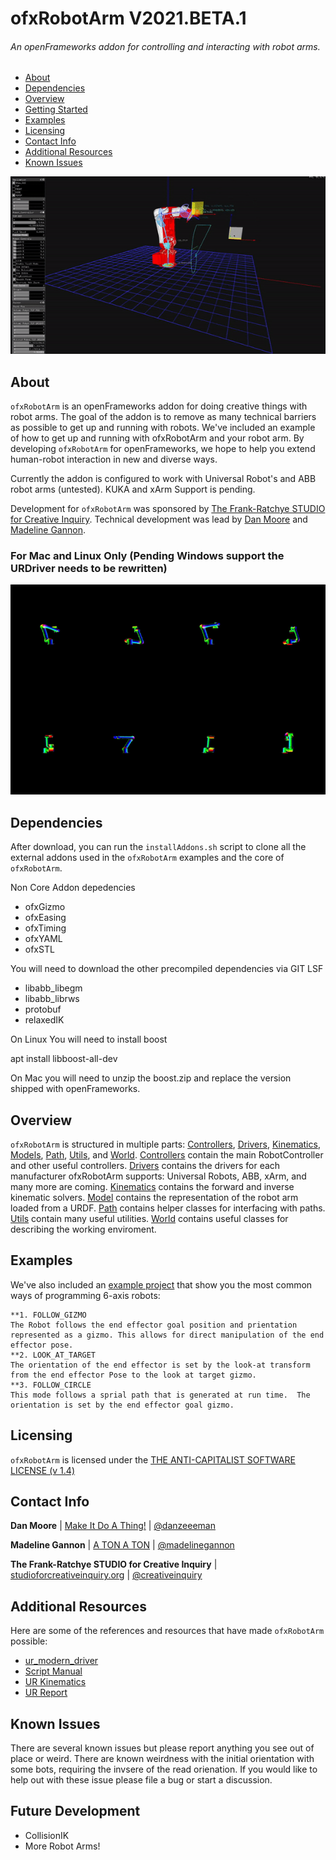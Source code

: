 # ofxRobotArm V2021.BETA.1
###### An openFrameworks addon for controlling and interacting with robot arms.

  - [About](#about)
  - [Dependencies](#dependencies)
  - [Overview](#overview)
  - [Getting Started](#getting-started)
  - [Examples](#examples)
  - [Licensing](#licensing)
  - [Contact Info](#contact-info)
  - [Additional Resources](#additional-resources)
  - [Known Issues](#known-issues)

![IRB120](data/ezgif-6-9aa1f3bbb920%20(1).gif)

## About
`ofxRobotArm` is an openFrameworks addon for doing creative things with robot arms. The goal of the addon is to remove as many technical barriers as possible to get up and running with robots. We've included an example of how to get up and running with ofxRobotArm and your robot arm.  By developing `ofxRobotArm` for openFrameworks, we hope to help you extend human-robot interaction in new and diverse ways.

Currently the addon is configured to work with Universal Robot's and ABB robot arms (untested).  KUKA and xArm Support is pending. 

Development for `ofxRobotArm` was sponsored by [The Frank-Ratchye STUDIO for Creative Inquiry](http://studioforcreativeinquiry.org/). 
Technical development was lead by [Dan Moore](http://makeitdoathing.com) and [Madeline Gannon](https://atonaton.com).

### For Mac and Linux Only (Pending Windows support the URDriver needs to be rewritten)

![KinematicModel](data/ezgif.com-video-to-gif%20(1).gif)

## Dependencies
After download, you can run the `installAddons.sh` script to clone all the external addons used in the `ofxRobotArm` examples and the core of `ofxRobotArm`.  

Non Core Addon depedencies
- ofxGizmo
- ofxEasing
- ofxTiming
- ofxYAML
- ofxSTL

You will need to download the other precompiled dependencies via GIT LSF

- libabb_libegm
- libabb_librws
- protobuf
- relaxedIK

On Linux You will need to install boost

apt install libboost-all-dev

On Mac you will need to unzip the boost.zip and replace the version shipped with openFrameworks. 


## Overview
`ofxRobotArm` is structured in multiple parts: [Controllers](/src/controllers), [Drivers](/src/drivers), [Kinematics](/src/kinematics), [Models](/src/models), [Path](/src/path), [Utils](/src/utils), and [World](/src/world).  [Controllers](/src/controllers) contain the main RobotController and other useful controllers.  [Drivers](/src/drivers) contains the drivers for each manufacturer ofxRobotArm supports: Universal Robots, ABB, xArm, and many more are coming.  [Kinematics](/src/kinematics) contains the forward and inverse kinematic solvers.  [Model](/src/model) contains the representation of the robot arm loaded from a URDF.  [Path](/src/path) contains helper classes for interfacing with paths.  [Utils](/src/utils) contain many useful utilities. [World](/src/world) contains useful classes for describing the working enviroment. 


## Examples
We've also included an [example project](example-urdf) that show you the most common ways of programming 6-axis robots:

    **1. FOLLOW_GIZMO 
    The Robot follows the end effector goal position and prientation represented as a gizmo. This allows for direct manipulation of the end effector pose.
    **2. LOOK_AT_TARGET
    The orientation of the end effector is set by the look-at transform from the end effector Pose to the look at target gizmo.  
    **3. FOLLOW_CIRCLE
    This mode follows a sprial path that is generated at run time.  The orientation is set by the end effector goal gizmo. 

## Licensing
`ofxRobotArm` is licensed under the [THE ANTI-CAPITALIST SOFTWARE LICENSE (v 1.4)](LICENSE) 


## Contact Info
**Dan Moore** | [Make It Do A Thing!](http://www.makeitdoathing.com ) | [@danzeeeman](https://github.com/danzeeeman)

**Madeline Gannon** | [A TON A TON](http://atonaton.com) | [@madelinegannon](https://github.com/madelinegannon)

**The Frank-Ratchye STUDIO for Creative Inquiry** | [studioforcreativeinquiry.org](http://studioforcreativeinquiry.org) | [@creativeinquiry](https://github.com/CreativeInquiry)


## Additional Resources
Here are some of the references and resources that have made `ofxRobotArm` possible:

- [ur_modern_driver](https://github.com/ThomasTimm/ur_modern_driver)
- [Script Manual](https://s3-eu-west-1.amazonaws.com/ur-support-site/18679/scriptmanual_en.pdf)
- [UR Kinematics](https://smartech.gatech.edu/bitstream/handle/1853/50782/ur_kin_tech_report_1.pdf)
- [UR Report](http://orbit.dtu.dk/files/117833332/Universal_Robot_report.pdf)


## Known Issues
 There are several known issues but please report anything you see out of place or weird.  There are known weirdness with the initial orientation with some bots, requiring the invsere of the read orienation.  If you would like to help out with these issue please file a bug or start a discussion. 
 

## Future Development

* CollisionIK
* More Robot Arms!



